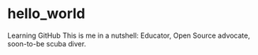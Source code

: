 # hello_world
Learning GitHub
This is me in a nutshell: Educator, Open Source advocate, soon-to-be scuba diver. 
